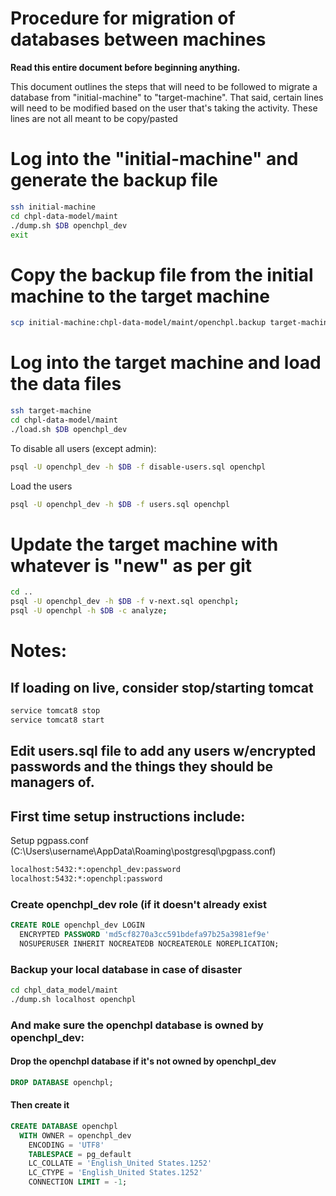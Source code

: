 # Procedure for migration of databases between machines

**Read this entire document before beginning anything.**

This document outlines the steps that will need to be followed to migrate a database from "initial-machine" to "target-machine". That said, certain lines will need to be modified based on the user that's taking the activity. These lines are not all meant to be copy/pasted

# Log into the "initial-machine" and generate the backup file

```sh
ssh initial-machine
cd chpl-data-model/maint
./dump.sh $DB openchpl_dev
exit
```

# Copy the backup file from the initial machine to the target machine

```sh
scp initial-machine:chpl-data-model/maint/openchpl.backup target-machine:chpl-data-model/maint/openchpl.backup
```

# Log into the target machine and load the data files

```sh
ssh target-machine
cd chpl-data-model/maint
./load.sh $DB openchpl_dev
```

To disable all users (except admin):

```sh
psql -U openchpl_dev -h $DB -f disable-users.sql openchpl
```

Load the users

```sh
psql -U openchpl_dev -h $DB -f users.sql openchpl
```

# Update the target machine with whatever is "new" as per git

```sh
cd ..
psql -U openchpl_dev -h $DB -f v-next.sql openchpl;
psql -U openchpl -h $DB -c analyze;
```

# Notes:

## If loading on live, consider stop/starting tomcat

```sh
service tomcat8 stop
service tomcat8 start
```

## Edit users.sql file to add any users w/encrypted passwords and the things they should be managers of.

## First time setup instructions include:

Setup pgpass.conf (C:\Users\username\AppData\Roaming\postgresql\pgpass.conf)

```sh
localhost:5432:*:openchpl_dev:password
localhost:5432:*:openchpl:password
```

### Create openchpl_dev role (if it doesn't already exist

```sql
CREATE ROLE openchpl_dev LOGIN
  ENCRYPTED PASSWORD 'md5cf8270a3cc591bdefa97b25a3981ef9e'
  NOSUPERUSER INHERIT NOCREATEDB NOCREATEROLE NOREPLICATION;
```

### Backup your local database in case of disaster

```sh
cd chpl_data_model/maint
./dump.sh localhost openchpl
```

### And make sure the openchpl database is owned by openchpl_dev:

#### Drop the openchpl database if it's not owned by openchpl_dev

```sql
DROP DATABASE openchpl;
```

#### Then create it

```sql
CREATE DATABASE openchpl
  WITH OWNER = openchpl_dev
    ENCODING = 'UTF8'
    TABLESPACE = pg_default
    LC_COLLATE = 'English_United States.1252'
    LC_CTYPE = 'English_United States.1252'
    CONNECTION LIMIT = -1;
```
